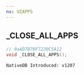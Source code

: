 ```yaml
---
ns: UIAPPS
---
```

## _CLOSE_ALL_APPS

```c
// 0xAD7B70F7230C5A12
void _CLOSE_ALL_APPS();
```

```
NativeDB Introduced: v1207
```

